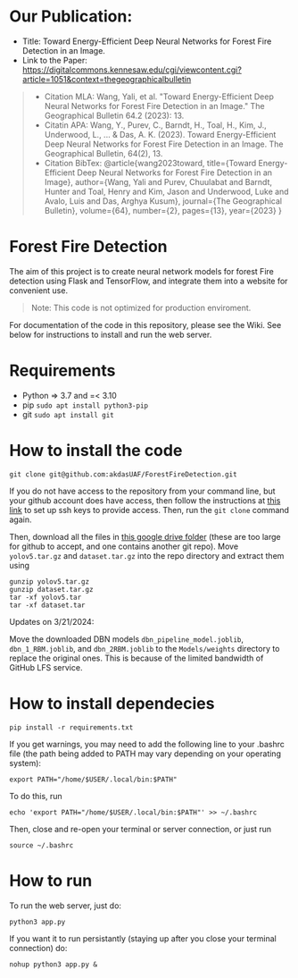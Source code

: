 # Our Publication:
- Title: Toward Energy-Efficient Deep Neural Networks for Forest Fire Detection in an Image.
- Link to the Paper: https://digitalcommons.kennesaw.edu/cgi/viewcontent.cgi?article=1051&context=thegeographicalbulletin
> - Citation MLA: Wang, Yali, et al. "Toward Energy-Efficient Deep Neural Networks for Forest Fire Detection in an Image." The Geographical Bulletin 64.2 (2023): 13.
> - Citatin APA: Wang, Y., Purev, C., Barndt, H., Toal, H., Kim, J., Underwood, L., ... & Das, A. K. (2023). Toward Energy-Efficient Deep Neural Networks for Forest Fire Detection in an Image. The Geographical Bulletin, 64(2), 13.
> - Citation BibTex: @article{wang2023toward, title={Toward Energy-Efficient Deep Neural Networks for Forest Fire Detection in an Image}, author={Wang, Yali and Purev, Chuulabat and Barndt, Hunter and Toal, Henry and Kim, Jason and Underwood, Luke and Avalo, Luis and Das, Arghya Kusum}, journal={The Geographical Bulletin}, volume={64}, number={2}, pages={13}, year={2023} }

# Forest Fire Detection

The aim of this project is to create neural network models for forest Fire detection using Flask and TensorFlow, and integrate them into a website for convenient use.
> Note: This code is not optimized for production enviroment.

For documentation of the code in this repository, please see the Wiki. See below for instructions to install and run the web server.

# Requirements
- Python => 3.7 and =< 3.10
- pip `sudo apt install python3-pip`
- git `sudo apt install git`

# How to install the code

`git clone git@github.com:akdasUAF/ForestFireDetection.git`

If you do not have access to the repository from your command line, but your github account does have access, then follow the instructions at [this link](https://docs.github.com/en/authentication/connecting-to-github-with-ssh/adding-a-new-ssh-key-to-your-github-account) to set up ssh keys to provide access. Then, run the `git clone` command again.

Then, download all the files in [this google drive folder](https://drive.google.com/drive/folders/1cynEIPhHWGcqiry9HhxzSawa3L7VXbTz?usp=drive_link) (these are too large for github to accept, and one contains another git repo). Move `yolov5.tar.gz` and `dataset.tar.gz` into the repo directory and extract them using
```
gunzip yolov5.tar.gz
gunzip dataset.tar.gz
tar -xf yolov5.tar
tar -xf dataset.tar
```
Updates on 3/21/2024:

Move the downloaded DBN models `dbn_pipeline_model.joblib`, `dbn_1_RBM.joblib`, and `dbn_2RBM.joblib` to the `Models/weights` directory to replace the original ones.
This is because of the limited bandwidth of GitHub LFS service.

# How to install dependecies

`pip install -r requirements.txt`

If you get warnings, you may need to add the following line to your .bashrc file (the path being added to PATH may vary depending on your operating system):

`export PATH="/home/$USER/.local/bin:$PATH"`

To do this, run

`echo 'export PATH="/home/$USER/.local/bin:$PATH"' >> ~/.bashrc`

Then, close and re-open your terminal or server connection, or just run

`source ~/.bashrc`

# How to run
To run the web server, just do:

`python3 app.py`

If you want it to run persistantly (staying up after you close your terminal connection) do:

`nohup python3 app.py &`
